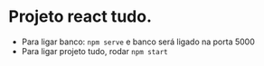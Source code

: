 # Projeto react tudo.

- Para ligar banco: `npm serve` e banco será ligado na porta 5000
- Para ligar projeto tudo, rodar `npm start`
